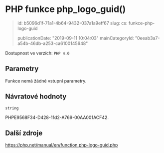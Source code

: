 PHP funkce php_logo_guid()
==========================

> id: b5096d1f-71a1-4b64-9432-037a1a9eff67
> slug:
> 	cs: funkce-php-logo-guid
> 
> publicationDate: "2019-09-11 10:04:03"
> mainCategoryId: "0eeab3a7-a54b-46db-a253-ca6100145648"

Dostupnost ve verzích: `PHP 4.0`

Parametry
--------------

Funkce nemá žádné vstupní parametry.

Návratové hodnoty
----------------

`string`

PHPE9568F34-D428-11d2-A769-00AA001ACF42.

Další zdroje
------------

https://php.net/manual/en/function.php-logo-guid.php
